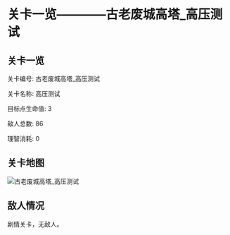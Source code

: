 # 关卡一览————古老废城高塔_高压测试


## 关卡一览

关卡编号: 古老废城高塔_高压测试

关卡名称: 高压测试

目标点生命值: 3

敌人总数: 86

理智消耗: 0


## 关卡地图
![古老废城高塔_高压测试](./oprMap/古老废城高塔_高压测试.png)

## 敌人情况

剧情关卡，无敌人。

